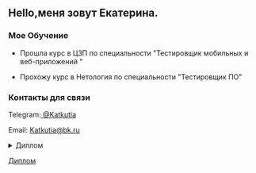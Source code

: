 ## Hello,меня зовут Екатерина.

### Мое Обучение
* Прошла курс в ЦЗП по специальности "Тестировщик мобильных и веб-приложений "

* Прохожу курс в Нетология по специальности "Тестировщик ПО"
 

### Контакты для связи

Telegram:[ @Katkutia](https://t.me/Katkutia)

Email: Katkutia@bk.ru

<img src="https://komarev.com/ghpvc/?username=your-github-username&style=flat-square&color=blue" alt=""/>



<details>
<summary>Диплом</summary>
  <p>[1.png](https://postimg.cc/Bj6XC6J7)</p>
</details>


[Диплом](https://photos.google.com/album/AF1QipMoFeVYuznwBCGFMZ0Vh5KK7s_2XtCQwDawQugJ/photo/AF1QipPDVyOYEIWEI1jb5S7BdrgjXJtCAzYXKYczOcba)
